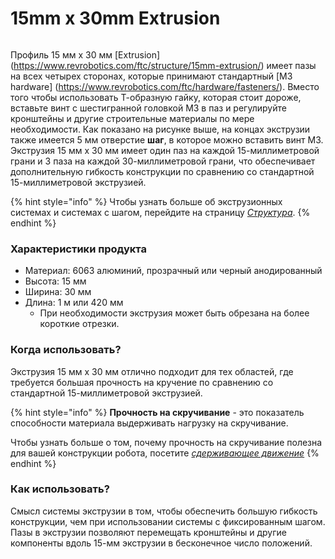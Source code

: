 # 15mm x 30mm Extrusion

<figure><img src="https://2589213514-files.gitbook.io/~/files/v0/b/gitbook-legacy-files/o/assets%2F-M5yw0n8IneF5-9ybLjT%2F-MBkHpl6tI-0P0Lg_bNo%2F-MBkHv0cdzJI1d3ZFvrA%2F15mm%20x%2030mm%20Extrusion%20Pinout.png?alt=media&#x26;token=df8d5a87-2860-44a4-ba6a-24878ec20f82" alt=""><figcaption></figcaption></figure>

Профиль 15 мм x 30 мм \[Extrusion](https://www.revrobotics.com/ftc/structure/15mm-extrusion/) имеет пазы на всех четырех сторонах, которые принимают стандартный \[M3 hardware] (https://www.revrobotics.com/ftc/hardware/fasteners/). Вместо того чтобы использовать Т-образную гайку, которая стоит дороже, вставьте винт с шестигранной головкой M3 в паз и регулируйте кронштейны и другие строительные материалы по мере необходимости. Как показано на рисунке выше, на концах экструзии также имеется 5 мм отверстие **шаг**, в которое можно вставить винт M3. Экструзия 15 мм x 30 мм имеет один паз на каждой 15-миллиметровой грани и 3 паза на каждой 30-миллиметровой грани, что обеспечивает дополнительную гибкость конструкции по сравнению со стандартной 15-миллиметровой экструзией.

{% hint style="info" %}
Чтобы узнать больше об экструзионных системах и системах с шагом, перейдите на страницу [_Структура_](broken-reference/).
{% endhint %}

### Характеристики продукта

* Материал: 6063 алюминий, прозрачный или черный анодированный
* Высота: 15 мм
* Ширина: 30 мм
* Длина: 1 м или 420 мм
  * При необходимости экструзия может быть обрезана на более короткие отрезки.

### Когда использовать?

Экструзия 15 мм x 30 мм отлично подходит для тех областей, где требуется большая прочность на кручение по сравнению со стандартной 15-миллиметровой экструзией.

{% hint style="info" %}
**Прочность на скручивание** - это показатель способности материала выдерживать нагрузку на скручивание.

Чтобы узнать больше о том, почему прочность на скручивание полезна для вашей конструкции робота, посетите [_сдерживающее движение_](broken-reference/)
{% endhint %}

### Как использовать?

Смысл системы экструзии в том, чтобы обеспечить большую гибкость конструкции, чем при использовании системы с фиксированным шагом. Пазы в экструзии позволяют перемещать кронштейны и другие компоненты вдоль 15-мм экструзии в бесконечное число положений.

<figure><img src="https://2589213514-files.gitbook.io/~/files/v0/b/gitbook-legacy-files/o/assets%2F-M5yw0n8IneF5-9ybLjT%2F-M94yXAf-q6v87SEnzqQ%2F-M94znMlvqQj5puBupVE%2Fimage.png?alt=media&#x26;token=a284d43b-2a23-4311-bb70-446792b14cb0" alt=""><figcaption></figcaption></figure>
